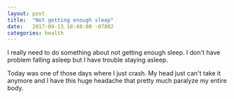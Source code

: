 ```yaml
---
layout: post
title:  "Not getting enough sleep" 
date:   2017-09-13 18:48:00 -07002
categories: health 
---
```


I really need to do something about not getting enough sleep. I don't have problem falling asleep but I have trouble staying asleep. 

Today was one of those days where I just crash. My head just can't take it anymore and I have this huge headache that pretty much paralyze my entire body. 